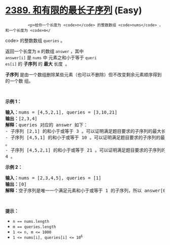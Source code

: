 # [2389. 和有限的最长子序列][link] (Easy)

[link]: https://leetcode.cn/contest/weekly-contest-308/problems/longest-subsequence-with-limited-sum/


              <p>给你一个长度为 <code>n</code> 的整数数组 <code>nums</code> ，和一个长度为 <code>m</
code> 的整数数组 <code>queries</code> 。</p>

<p>返回一个长度为 <code>m</code> 的数组<em> </em><code>answer</code><em> </em>，其中<em> </em><code>
answer[i]</code><em> </em>是 <code>nums</code> 中<span style=""> </span>元素之和小于等于 <code>queri
es[i]</code> 的 <strong>子序列</strong> 的 <strong>最大</strong> 长度<span style=""> </span><span st
yle=""> </span>。</p>

<p><strong>子序列</strong> 是由一个数组删除某些元素（也可以不删除）但不改变剩余元素顺序得到的一个数
组。</p>

<p> </p>

<p><strong>示例 1：</strong></p>

<pre><strong>输入：</strong>nums = [4,5,2,1], queries = [3,10,21]
<strong>输出：</strong>[2,3,4]
<strong>解释：</strong>queries 对应的 answer 如下：
- 子序列 [2,1] 的和小于或等于 3 。可以证明满足题目要求的子序列的最大长度是 2 ，所以 answer[0] = 2 。
- 子序列 [4,5,1] 的和小于或等于 10 。可以证明满足题目要求的子序列的最大长度是 3 ，所以 answer[1] = 3
。
- 子序列 [4,5,2,1] 的和小于或等于 21 。可以证明满足题目要求的子序列的最大长度是 4 ，所以 answer[2] =
4 。
</pre>

<p><strong>示例 2：</strong></p>

<pre><strong>输入：</strong>nums = [2,3,4,5], queries = [1]
<strong>输出：</strong>[0]
<strong>解释：</strong>空子序列是唯一一个满足元素和小于或等于 1 的子序列，所以 answer[0] = 0 。</pre
>

<p> </p>

<p><strong>提示：</strong></p>

<ul>
    <li><code>n == nums.length</code></li>
    <li><code>m == queries.length</code></li>
    <li><code>1 &lt;= n, m &lt;= 1000</code></li>
    <li><code>1 &lt;= nums[i], queries[i] &lt;= 10<sup>6</sup></code></li>
</ul>

            
